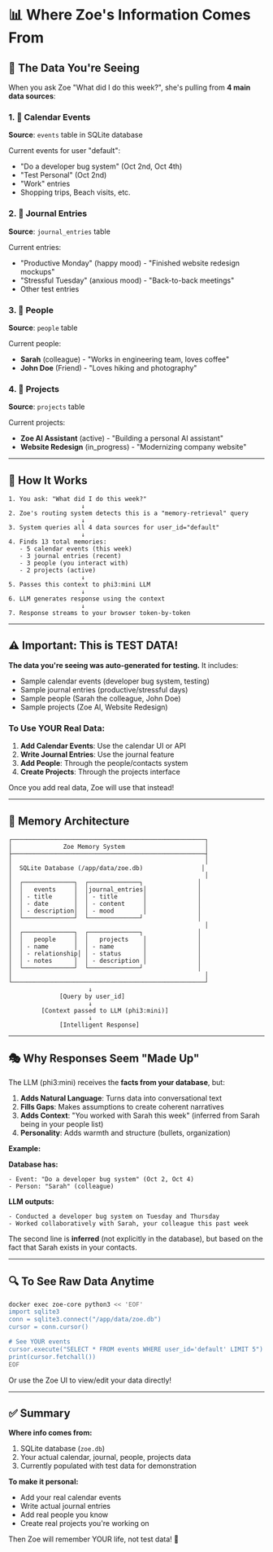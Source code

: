 # 📊 Where Zoe's Information Comes From

## 🎯 The Data You're Seeing

When you ask Zoe "What did I do this week?", she's pulling from **4 main data sources**:

### 1. 📅 Calendar Events
**Source**: `events` table in SQLite database

Current events for user "default":
- "Do a developer bug system" (Oct 2nd, Oct 4th)
- "Test Personal" (Oct 2nd)
- "Work" entries
- Shopping trips, Beach visits, etc.

### 2. 📔 Journal Entries
**Source**: `journal_entries` table

Current entries:
- "Productive Monday" (happy mood) - "Finished website redesign mockups"
- "Stressful Tuesday" (anxious mood) - "Back-to-back meetings"
- Other test entries

### 3. 👥 People
**Source**: `people` table

Current people:
- **Sarah** (colleague) - "Works in engineering team, loves coffee"
- **John Doe** (Friend) - "Loves hiking and photography"

### 4. 🎯 Projects
**Source**: `projects` table

Current projects:
- **Zoe AI Assistant** (active) - "Building a personal AI assistant"
- **Website Redesign** (in_progress) - "Modernizing company website"

---

## 🔄 How It Works

```
1. You ask: "What did I do this week?"
                    ↓
2. Zoe's routing system detects this is a "memory-retrieval" query
                    ↓
3. System queries all 4 data sources for user_id="default"
                    ↓
4. Finds 13 total memories:
   - 5 calendar events (this week)
   - 3 journal entries (recent)
   - 3 people (you interact with)
   - 2 projects (active)
                    ↓
5. Passes this context to phi3:mini LLM
                    ↓
6. LLM generates response using the context
                    ↓
7. Response streams to your browser token-by-token
```

---

## ⚠️ Important: This is TEST DATA!

**The data you're seeing was auto-generated for testing.** It includes:
- Sample calendar events (developer bug system, testing)
- Sample journal entries (productive/stressful days)
- Sample people (Sarah the colleague, John Doe)
- Sample projects (Zoe AI, Website Redesign)

### To Use YOUR Real Data:

1. **Add Calendar Events**: Use the calendar UI or API
2. **Write Journal Entries**: Use the journal feature
3. **Add People**: Through the people/contacts system
4. **Create Projects**: Through the projects interface

Once you add real data, Zoe will use that instead!

---

## 🧠 Memory Architecture

```
┌─────────────────────────────────────────────────────┐
│              Zoe Memory System                      │
├─────────────────────────────────────────────────────┤
│                                                     │
│  SQLite Database (/app/data/zoe.db)                │
│                                                     │
│  ┌──────────────┐  ┌──────────────┐               │
│  │   events     │  │journal_entries│              │
│  │ - title      │  │ - title       │              │
│  │ - date       │  │ - content     │              │
│  │ - description│  │ - mood        │              │
│  └──────────────┘  └──────────────┘               │
│                                                     │
│  ┌──────────────┐  ┌──────────────┐               │
│  │   people     │  │   projects    │              │
│  │ - name       │  │ - name        │              │
│  │ - relationship│ │ - status      │              │
│  │ - notes      │  │ - description │              │
│  └──────────────┘  └──────────────┘               │
│                                                     │
└─────────────────────────────────────────────────────┘
                      ↓
              [Query by user_id]
                      ↓
         [Context passed to LLM (phi3:mini)]
                      ↓
              [Intelligent Response]
```

---

## 🎭 Why Responses Seem "Made Up"

The LLM (phi3:mini) receives the **facts from your database**, but:

1. **Adds Natural Language**: Turns data into conversational text
2. **Fills Gaps**: Makes assumptions to create coherent narratives
3. **Adds Context**: "You worked with Sarah this week" (inferred from Sarah being in your people list)
4. **Personality**: Adds warmth and structure (bullets, organization)

**Example:**

**Database has:**
```
- Event: "Do a developer bug system" (Oct 2, Oct 4)
- Person: "Sarah" (colleague)
```

**LLM outputs:**
```
- Conducted a developer bug system on Tuesday and Thursday
- Worked collaboratively with Sarah, your colleague this past week
```

The second line is **inferred** (not explicitly in the database), but based on the fact that Sarah exists in your contacts.

---

## 🔍 To See Raw Data Anytime

```bash
docker exec zoe-core python3 << 'EOF'
import sqlite3
conn = sqlite3.connect("/app/data/zoe.db")
cursor = conn.cursor()

# See YOUR events
cursor.execute("SELECT * FROM events WHERE user_id='default' LIMIT 5")
print(cursor.fetchall())
EOF
```

Or use the Zoe UI to view/edit your data directly!

---

## ✅ Summary

**Where info comes from:**
1. SQLite database (`zoe.db`)
2. Your actual calendar, journal, people, projects data
3. Currently populated with test data for demonstration

**To make it personal:**
- Add your real calendar events
- Write actual journal entries  
- Add real people you know
- Create real projects you're working on

Then Zoe will remember YOUR life, not test data! 🎉


